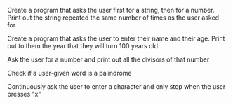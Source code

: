 Create a program that asks the user first for a string, then for a number. Print out the string repeated the same number of times as the user asked for. 

Create a program that asks the user to enter their name and their age. Print out to them the year that they will turn 100 years old. 

Ask the user for a number and print out all the divisors of that number

Check if a user-given word is a palindrome

Continuously ask the user to enter a character and only stop when the user presses "x"

